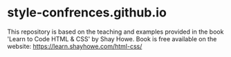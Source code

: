 # style-confrences.github.io
This repository is based on the teaching and examples 
provided in the book 'Learn to Code HTML & CSS' by
Shay Howe.
Book is free available on the website: https://learn.shayhowe.com/html-css/
